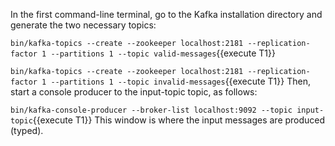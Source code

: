 In the first command-line terminal, go to the Kafka installation directory and generate the two necessary topics:

`bin/kafka-topics --create --zookeeper localhost:2181 --replication-factor 1 --partitions 1 --topic valid-messages`{{execute T1}} 

`bin/kafka-topics --create --zookeeper localhost:2181 --replication-factor 1 --partitions 1 --topic invalid-messages`{{execute T1}} 
Then, start a console producer to the input-topic topic, as follows:

`bin/kafka-console-producer --broker-list localhost:9092 --topic input-topic`{{execute T1}} 
This window is where the input messages are produced (typed).